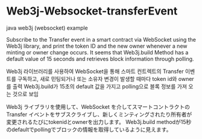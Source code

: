 # Web3j-Websocket-transferEvent
java web3j (websocket) example


Subscribe to the Transfer event in a smart contract via WebSocket using the Web3j library, and print the token ID and the new owner whenever a new minting or owner change occurs.
It seems that Web3j.build Method has a default value of 15 seconds and retrieves block information through polling.

Web3j 라이브러리를 사용하여 WebSocket을 통해 스마트 컨트렉트의 Transfer 이벤트를 구독하고, 새로 민팅되거나 또는 소유자 변경이 발생할 때마다 token id와 owner를 출력
Web3j.build가 15초의 default 값을 가지고 polling으로 블록 정보를 가져 오는 것으로 보임

Web3j ライブラリを使用して、WebSocket を介してスマートコントラクトの Transfer イベントをサブスクライブし、新しくミンティングされたり所有者が変更されるたびにtokenidとownerを出力します。
Web3j.build methodが15秒のdefaultでpollingでブロックの情報を取得しているように見えます。
